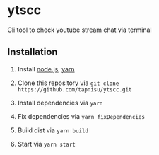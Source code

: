 # ytscc

Cli tool to check youtube stream chat via terminal

## Installation

1. Install [node.js](https://nodejs.org/en/), [yarn](https://classic.yarnpkg.com/lang/en/docs/install/)

1. Clone this repository via `git clone https://github.com/tapnisu/ytscc.git`

1. Install dependencies via `yarn`

1. Fix dependencies via `yarn fixDependencies`

1. Build dist via `yarn build`

1. Start via `yarn start`
